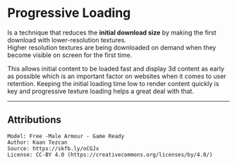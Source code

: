 # Progressive Loading

Is a technique that reduces the __initial download size__ by making the first download with lower-resolution textures.   
Higher resolution textures are being downloaded on demand when they become visible on screen for the first time.  

This allows initial content to be loaded fast and display 3d content as early as possible which is an important factor on websites when it comes to user retention. Keeping the initial loading time low to render content quickly is key and progressive texture loading helps a great deal with that.

---

## Attributions

```
Model: Free -Male Armour - Game Ready
Author: Kaan Tezcan 
Source: https://skfb.ly/oCGJx
License: CC-BY 4.0 (https://creativecommons.org/licenses/by/4.0/)
```

